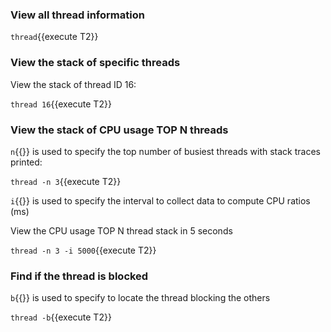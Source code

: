 ### View all thread information

`thread`{{execute T2}}

### View the stack of specific threads

View the stack of thread ID 16:

`thread 16`{{execute T2}}

### View the stack of CPU usage TOP N threads

`n`{{}} is used to specify the top number of busiest threads with stack traces printed:

`thread -n 3`{{execute T2}}

`i`{{}} is used to specify the interval to collect data to compute CPU ratios (ms)

View the CPU usage TOP N thread stack in 5 seconds

`thread -n 3 -i 5000`{{execute T2}}

### Find if the thread is blocked

`b`{{}} is used to specify to locate the thread blocking the others

`thread -b`{{execute T2}}
